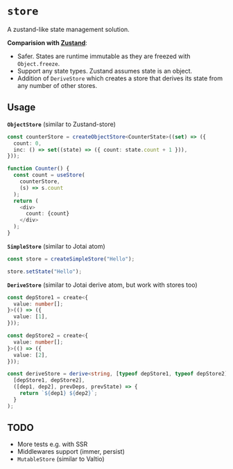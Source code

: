 # `store`

A zustand-like state management solution.

**Comparision with [Zustand](https://github.com/pmndrs/zustand)**:
- Safer. States are runtime immutable as they are freezed with `Object.freeze`.
- Support any state types. Zustand assumes state is an object.
- Addition of `DeriveStore` which creates a store that derives its state from any number of other stores.

## Usage

**`ObjectStore`** (similar to Zustand-store)

```typescript
const counterStore = createObjectStore<CounterState>((set) => ({
  count: 0,
  inc: () => set((state) => ({ count: state.count + 1 })),
}));

function Counter() {
  const count = useStore(
    counterStore,
    (s) => s.count
  );
  return (
    <div>
      count: {count}
    </div>
  );
}
```

**`SimpleStore`** (similar to Jotai atom)

```typescript
const store = createSimpleStore("Hello");

store.setState("Hello");
```

**`DeriveStore`** (similar to Jotai derive atom, but work with stores too)

```typescript
const depStore1 = create<{
  value: number[];
}>(() => ({
  value: [1],
}));

const depStore2 = create<{
  value: number[];
}>(() => ({
  value: [2],
}));

const deriveStore = derive<string, [typeof depStore1, typeof depStore2]>(
  [depStore1, depStore2],
  ([dep1, dep2], prevDeps, prevState) => {
    return `${dep1} ${dep2}`;
  }
);
```

## TODO

- More tests e.g. with SSR
- Middlewares support (immer, persist)
- `MutableStore` (similar to Valtio)

